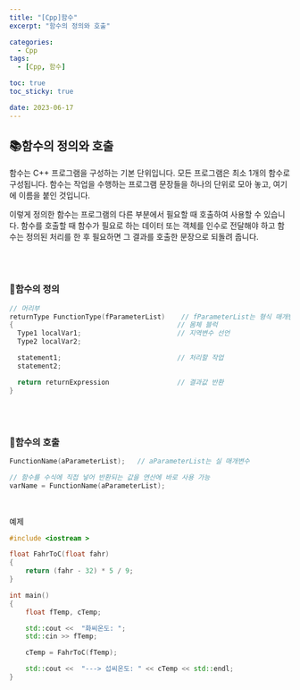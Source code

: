 ```yaml
---
title: "[Cpp]함수"
excerpt: "함수의 정의와 호출"

categories:
  - Cpp
tags:
  - [Cpp, 함수]

toc: true
toc_sticky: true

date: 2023-06-17
---
```


## 📚함수의 정의와 호출
함수는 C++ 프로그램을 구성하는 기본 단위입니다. 모든 프로그램은 최소 1개의 함수로 구성됩니다. 함수는 작업을 수행하는 프로그램 문장들을 하나의 단위로 모아 놓고, 여기에 이름을 붙인 것입니다.

이렇게 정의한 함수는 프로그램의 다른 부분에서 필요할 때 호출하여 사용할 수 있습니다. 함수를 호출할 때 함수가 필요로 하는 데이터 또는 객체를 인수로 전달해야 하고 함수는 정의된 처리를 한 후 필요하면 그 결과를 호출한 문장으로 되돌려 줍니다.

<br><br>

### 📄함수의 정의

```cpp
// 머리부
returnType FunctionType(fParameterList)    // fParameterList는 형식 매개변수
{                                         // 몸체 블럭
  Type1 localVar1;                        // 지역변수 선언
  Type2 localVar2;

  statement1;                             // 처리할 작업
  statement2;

  return returnExpression                 // 결과값 반환
}
```

<br><br>

### 📄함수의 호출

```cpp
FunctionName(aParameterList);   // aParameterList는 실 매개변수

// 함수를 수식에 직접 넣어 반환되는 값을 연산에 바로 사용 가능
varName = FunctionName(aParameterList);
```

<br>

예제

```cpp
#include <iostream >

float FahrToC(float fahr)
{
    return (fahr - 32) * 5 / 9;
}

int main()
{
    float fTemp, cTemp;

    std::cout <<  "화씨온도: ";
    std::cin >> fTemp;

    cTemp = FahrToC(fTemp);

    std::cout <<  "---> 섭씨온도: " << cTemp << std::endl;
}

```